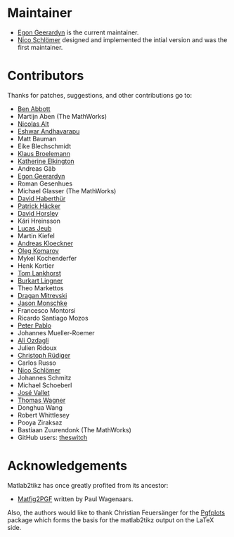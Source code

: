 # Maintainer
  * [Egon Geerardyn](https://github.com/egeerardyn) is the current maintainer.
  * [Nico Schlömer](https://github.com/nschloe) designed and implemented the intial version and was the first maintainer.

# Contributors
Thanks for patches, suggestions, and other contributions go to:

  * [Ben Abbott](https://github.com/bpabbott)
  * Martijn Aben (The MathWorks)
  * [Nicolas Alt](https://github.com/nalt)
  * [Eshwar Andhavarapu](https://github.com/gontadu)
  * Matt Bauman
  * Eike Blechschmidt
  * [Klaus Broelemann](https://github.com/Broele)
  * [Katherine Elkington](https://github.com/kelkington)
  * Andreas Gäb
  * [Egon Geerardyn](https://github.com/egeerardyn)
  * Roman Gesenhues
  * Michael Glasser (The MathWorks)
  * [David Haberthür](https://github.com/habi)
  * [Patrick Häcker](https://github.com/MagicMuscleMan)
  * [David Horsley](https://github.com/widdma)
  * Kári Hreinsson
  * [Lucas Jeub](https://github.com/LJeub)
  * Martin Kiefel
  * [Andreas Kloeckner](https://github.com/akloeckner)
  * [Oleg Komarov](https://github.com/okomarov)
  * Mykel Kochenderfer
  * Henk Kortier
  * [Tom Lankhorst](https://github.com/tomlankhorst)
  * [Burkart Lingner](https://github.com/burkart)
  * Theo Markettos
  * [Dragan Mitrevski](https://github.com/nidrosianDeath)
  * [Jason Monschke](https://github.com/jam4375)
  * Francesco Montorsi
  * Ricardo Santiago Mozos
  * [Peter Pablo](https://github.com/PeterPablo)
  * Johannes Mueller-Roemer
  * [Ali Ozdagli](https://github.com/aliirmak)
  * Julien Ridoux
  * [Christoph Rüdiger](https://github.com/mredd)
  * Carlos Russo
  * [Nico Schlömer](https://github.com/nschloe)
  * Johannes Schmitz
  * Michael Schoeberl
  * [José Vallet](https://github.com/josombio)
  * [Thomas Wagner](https://github.com/Aikhjarto)
  * Donghua Wang
  * Robert Whittlesey
  * Pooya Ziraksaz
  * Bastiaan Zuurendonk (The MathWorks)
  * GitHub users: [theswitch](https://github.com/theswitch)

# Acknowledgements
Matlab2tikz has once greatly profited from its ancestor:

  * [Matfig2PGF](http://www.mathworks.com/matlabcentral/fileexchange/12962) written by Paul Wagenaars.

Also, the authors would like to thank Christian Feuersänger for the [Pgfplots](http://pgfplots.sourceforge.net) package which forms the basis for the matlab2tikz output on the LaTeX side.
